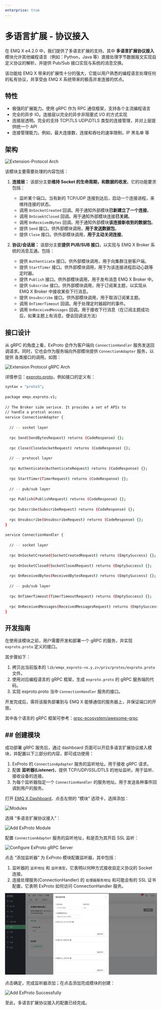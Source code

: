 ```yaml
---
enterprise: true
---
```


# 多语言扩展 - 协议接入

在 EMQ X e4.2.0 中，我们提供了多语言扩展的支持。其中 **多语言扩展协议接入** 模块允许其他编程语言（例如：Python，Java 等）直接处理字节数据报文实现自定义协议的解析，并提供 Pub/Sub 接口实现与系统的消息交换。

该功能给 EMQ X 带来的扩展性十分的强大，它能以用户熟悉的编程语言处理任何的私有协议，并享受由 EMQ X 系统带来的极高并发连接的优点。

## 特性

- 极强的扩展能力。使用 gRPC 作为 RPC 通信框架，支持各个主流编程语言
- 完全的异步 IO。连接层以完全的异步非阻塞式 I/O 的方式实现
- 连接层透明。完全的支持 TCP\TLS UDP\DTLS 类型的连接管理，并对上层提供统一个 API
- 连接管理能力。例如，最大连接数，连接和吞吐的速率限制，IP 黑名单 等

## 架构

![Extension-Protocol Arch](./assets/exproto-arch.jpg)

该模块主要需要处理的内容包括：

1. **连接层：** 该部分主要**维持 Socket 的生命周期，和数据的收发**。它的功能要求包括：

    - 监听某个端口。当有新的 TCP/UDP 连接到达后，启动一个连接进程，来维持连接的状态。
    - 调用 `OnSocketCreated` 回调。用于通知外部模块**已新建立了一个连接**。
    - 调用 `OnScoektClosed` 回调。用于通知外部模块连接**已关闭**。
    - 调用 `OnReceivedBytes` 回调。用于通知外部模块**该连接新收到的数据包**。
    - 提供 `Send` 接口。供外部模块调用，**用于发送数据包**。
    - 提供 `Close` 接口。供外部模块调用，**用于主动关闭连接**。

2. **协议/会话层：** 该部分主要**提供 PUB/SUB 接口**，以实现与 EMQ X Broker 系统的消息互通。包括：

    - 提供 `Authenticate` 接口。供外部模块调用，用于向集群注册客户端。
    - 提供 `StartTimer` 接口。供外部模块调用，用于为该连接进程启动心跳等定时器。
    - 提供 `Publish` 接口。供外部模块调用，用于发布消息 EMQ X Broker 中。
    - 提供 `Subscribe` 接口。供外部模块调用，用于订阅某主题，以实现从 EMQ X Broker 中接收某些下行消息。
    - 提供 `Unsubscribe` 接口。供外部模块调用，用于取消订阅某主题。
    - 调用 `OnTimerTimeout` 回调。用于处理定时器超时的事件。
    - 调用 `OnReceivedMessages` 回调。用于接收下行消息（在订阅主题成功后，如果主题上有消息，便会回调该方法）

## 接口设计

从 gRPC 的角度上看，ExProto 会作为客户端向 `ConnectionHandler` 服务发送回调请求。同时，它也会作为服务端向外部模块提供 `ConnectionAdapter` 服务，以提供 各类接口的调用。如图：

![Extension Protocol gRPC Arch](./assets/exproto-grpc-arch.jpg)


详情参见：[exproto.proto](https://github.com/emqx/emqx-exproto/blob/dev/e4.2.0/priv/protos/exproto.proto)，例如接口的定义有：

```bash
syntax = "proto3";

package emqx.exproto.v1;

// The Broker side serivce. It provides a set of APIs to
// handle a protcol access
service ConnectionAdapter {

  // -- socket layer

  rpc Send(SendBytesRequest) returns (CodeResponse) {};

  rpc Close(CloseSocketRequest) returns (CodeResponse) {};

  // -- protocol layer

  rpc Authenticate(AuthenticateRequest) returns (CodeResponse) {};

  rpc StartTimer(TimerRequest) returns (CodeResponse) {};

  // -- pub/sub layer

  rpc Publish(PublishRequest) returns (CodeResponse) {};

  rpc Subscribe(SubscribeRequest) returns (CodeResponse) {};

  rpc Unsubscribe(UnsubscribeRequest) returns (CodeResponse) {};
}

service ConnectionHandler {

  // -- socket layer

  rpc OnSocketCreated(SocketCreatedRequest) returns (EmptySuccess) {};

  rpc OnSocketClosed(SocketClosedRequest) returns (EmptySuccess) {};

  rpc OnReceivedBytes(ReceivedBytesRequest) returns (EmptySuccess) {};

  // -- pub/sub layer

  rpc OnTimerTimeout(TimerTimeoutRequest) returns (EmptySuccess) {};

  rpc OnReceivedMessages(ReceivedMessagesRequest) returns (EmptySuccess) {};
}
```

## 开发指南

在使用该模块之前，用户需要开发和部署一个 gRPC 的服务，并实现 `exproto.proto` 定义的接口。

其步骤如下：

1. 拷贝出当前版本的 `lib/emqx_exproto-<x.y.z>/priv/protos/exproto.proto` 文件。
2. 使用对应编程语言的 gRPC 框架，生成 `exproto.proto` 的 gRPC 服务端的代码。
3. 实现 exproto.proto 当中 `ConnectionHandler` 服务的接口。

开发完成后，需将该服务部署到与 EMQ X 能够通信的服务器上，并保证端口的开放。

其中各个语言的 gRPC 框架可参考：[grpc-ecosystem/awesome-grpc](https://github.com/grpc-ecosystem/awesome-grpc)


## ## 创建模块

成功部署 gRPC 服务后，通过 dashboard 页面可以开启多语言扩展协议接入模块，并配置以下三部分的内容，即可成功使用：

1. ExProto 的 `ConnectionApdapter` 服务的监听地址。用于接收 gRPC 请求。
2. 配置 **监听器(Listener)**，提供 TCP/UDP/SSL/DTLS 的地址监听。用于监听、接收设备的连接。
3. 为每个监听器指定一个 `ConnectionHandler` 的服务地址。用于发送各种事件回调到用户的服务。

打开 [EMQ X Dashboard](http://127.0.0.1:18083/#/modules)，点击左侧的 “模块” 选项卡，选择添加：

![Modules](./assets/modules.png)

选择 “多语言扩展协议接入”：

![Add ExProto Module](./assets/exproto-add.jpg)

配置 `ConnectionAdapter` 服务的监听地址，和是否为其开启 SSL 监听：

![Configure ExProto gRPC Server](./assets/exproto-conf-1.jpg)

点击 “添加监听器” 为 ExProto 模块配置监听器，其中包括：

1. 监听器的 `监听地址` 和 `监听类型`，它表明以何种方式接收自定义协议的 Socket 连接。
2. 连接处理服务(ConnectionHandler) 的 `处理器服务地址` 和可能会有的 SSL 证书配置，它表明 ExProto 如何访问 ConnectionHandler 服务。

![Configure ExProto Listener](./assets/exproto-conf-2.jpg)

点击确定，完成监听器添加；在点击添加完成模块的创建：

![Add ExProto Successfully](./assets/exproto-succ.jpg)

至此，多语言扩展协议接入的配置已经完成。
